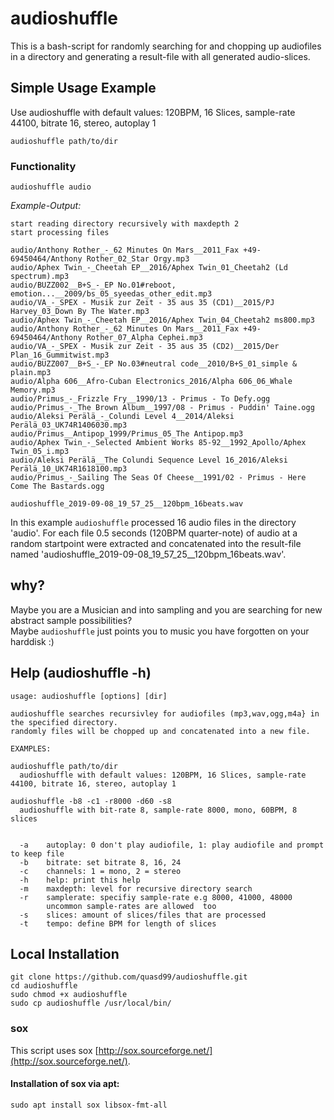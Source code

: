 # audioshuffle

This is a bash-script for randomly searching for and chopping up audiofiles in a directory and generating a result-file with all generated audio-slices.

## Simple Usage Example

Use audioshuffle with default values: 120BPM, 16 Slices, sample-rate 44100, bitrate 16, stereo, autoplay 1

`audioshuffle path/to/dir`

### Functionality

`audioshuffle audio`<br>

*Example-Output:*
```
start reading directory recursively with maxdepth 2
start processing files

audio/Anthony Rother_-_62 Minutes On Mars__2011_Fax +49-69450464/Anthony Rother_02_Star Orgy.mp3
audio/Aphex Twin_-_Cheetah EP__2016/Aphex Twin_01_Cheetah2 (Ld spectrum).mp3
audio/BUZZ002__B+S_-_EP No.01#reboot, emotion...__2009/bs_05_syeedas_other_edit.mp3
audio/VA_-_SPEX - Musik zur Zeit - 35 aus 35 (CD1)__2015/PJ Harvey_03_Down By The Water.mp3
audio/Aphex Twin_-_Cheetah EP__2016/Aphex Twin_04_Cheetah2 ms800.mp3
audio/Anthony Rother_-_62 Minutes On Mars__2011_Fax +49-69450464/Anthony Rother_07_Alpha Cephei.mp3
audio/VA_-_SPEX - Musik zur Zeit - 35 aus 35 (CD2)__2015/Der Plan_16_Gummitwist.mp3
audio/BUZZ007__B+S_-_EP No.03#neutral code__2010/B+S_01_simple & plain.mp3
audio/Alpha 606__Afro-Cuban Electronics_2016/Alpha 606_06_Whale Memory.mp3
audio/Primus_-_Frizzle Fry__1990/13 - Primus - To Defy.ogg
audio/Primus_-_The Brown Album__1997/08 - Primus - Puddin' Taine.ogg
audio/Aleksi Perälä_-_Colundi Level 4__2014/Aleksi Perälä_03_UK74R1406030.mp3
audio/Primus__Antipop_1999/Primus_05_The Antipop.mp3
audio/Aphex Twin_-_Selected Ambient Works 85-92__1992_Apollo/Aphex Twin_05_i.mp3
audio/Aleksi Perälä__The Colundi Sequence Level 16_2016/Aleksi Perälä_10_UK74R1618100.mp3
audio/Primus_-_Sailing The Seas Of Cheese__1991/02 - Primus - Here Come The Bastards.ogg

audioshuffle_2019-09-08_19_57_25__120bpm_16beats.wav
```

In this example `audioshuffle` processed 16 audio files in the directory 'audio'. 
For each file 0.5 seconds (120BPM quarter-note) of audio at a random startpoint were extracted and
concatenated into the result-file named 'audioshuffle_2019-09-08_19_57_25__120bpm_16beats.wav'.

## why?
Maybe you are a Musician and into sampling and you are searching for new abstract sample possibilities?<br>
Maybe `audioshuffle` just points you to music you have forgotten on your harddisk :)

## Help (audioshuffle -h)
```
usage: audioshuffle [options] [dir]

audioshuffle searches recursivley for audiofiles (mp3,wav,ogg,m4a} in the specified directory.
randomly files will be chopped up and concatenated into a new file.

EXAMPLES:

audioshuffle path/to/dir
  audioshuffle with default values: 120BPM, 16 Slices, sample-rate 44100, bitrate 16, stereo, autoplay 1

audioshuffle -b8 -c1 -r8000 -d60 -s8
  audioshuffle with bit-rate 8, sample-rate 8000, mono, 60BPM, 8 slices


  -a	autoplay: 0 don't play audiofile, 1: play audiofile and prompt to keep file
  -b	bitrate: set bitrate 8, 16, 24
  -c	channels: 1 = mono, 2 = stereo
  -h	help: print this help
  -m	maxdepth: level for recursive directory search
  -r	samplerate: specifiy sample-rate e.g 8000, 41000, 48000
      	uncommon sample-rates are allowed  too
  -s	slices: amount of slices/files that are processed
  -t	tempo: define BPM for length of slices

```

## Local Installation
```
git clone https://github.com/quasd99/audioshuffle.git
cd audioshuffle
sudo chmod +x audioshuffle
sudo cp audioshuffle /usr/local/bin/
```

### sox
This script uses sox [http://sox.sourceforge.net/](http://sox.sourceforge.net/).

#### Installation of sox via apt:
`sudo apt install sox libsox-fmt-all`
